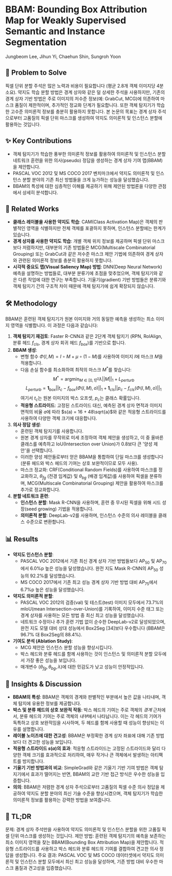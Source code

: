 # BBAM: Bounding Box Attribution Map for Weakly Supervised Semantic and Instance Segmentation

Jungbeom Lee, Jihun Yi, Chaehun Shin, Sungroh Yoon

## 🧩 Problem to Solve

픽셀 단위 분할 주석은 많은 노력과 비용이 필요합니다 (평균 2.8개 객체 이미지당 4분 소요). 약지도 학습 분할 방법은 경계 상자와 같은 덜 상세한 주석을 사용하지만, 기존의 경계 상자 기반 방법은 주로 이미지의 저수준 정보(예: GrabCut, MCG)에 의존하여 마스크 품질이 제한적이며, 추가적인 정교화 단계가 필요합니다. 또한 객체 탐지기가 학습한 고수준 의미론적 정보를 충분히 활용하지 못합니다. 본 논문의 목표는 경계 상자 주석으로부터 고품질의 픽셀 단위 마스크를 생성하여 약지도 의미론적 및 인스턴스 분할에 활용하는 것입니다.

## ✨ Key Contributions

- 객체 탐지기가 학습한 풍부한 의미론적 정보를 활용하여 의미론적 및 인스턴스 분할 네트워크 훈련을 위한 의사(pseudo) 정답을 생성하는 경계 상자 기여 맵(BBAM)을 제안합니다.
- PASCAL VOC 2012 및 MS COCO 2017 벤치마크에서 약지도 의미론적 및 인스턴스 분할 분야의 기존 최신 방법들을 크게 능가하는 성능을 달성했습니다.
- BBAM의 특성에 대한 심층적인 이해를 제공하기 위해 제안된 방법론을 다양한 관점에서 상세히 분석합니다.

## 📎 Related Works

- **클래스 레이블을 사용한 약지도 학습**: CAM(Class Activation Map)은 객체의 판별적인 영역을 식별하지만 전체 객체를 포괄하지 못하며, 인스턴스 분할에는 한계가 있습니다.
- **경계 상자를 사용한 약지도 학습**: 개별 객체 위치 정보를 제공하며 픽셀 단위 마스크보다 저렴하지만, 대부분의 기존 방법들은 MCG(Multiscale Combinatorial Grouping) 또는 GrabCut과 같은 저수준 마스크 제안 기법에 의존하여 경계 상자와 관련된 의미론적 정보를 충분히 활용하지 못합니다.
- **시각적 중요도 맵(Visual Saliency Map) 방법**: DNN(Deep Neural Network) 예측을 설명하는 방법들로, 대부분 분류기에 초점을 맞추었으며, 객체 탐지기와 같은 다른 작업에 대한 연구는 부족합니다. 기울기(gradient) 기반 방법들은 분류기와 객체 탐지기 간의 구조적 차이 때문에 객체 탐지기에 쉽게 확장되지 않습니다.

## 🛠️ Methodology

BBAM은 훈련된 객체 탐지기가 원본 이미지와 거의 동일한 예측을 생성하는 최소 이미지 영역을 식별합니다. 이 과정은 다음과 같습니다:

1. **객체 탐지기 재검토**: Faster R-CNN과 같은 2단계 객체 탐지기 (RPN, RoIAlign, 분류 헤드 $f_{cls}$, 경계 상자 회귀 헤드 $f_{box}$)를 기반으로 합니다.
2. **BBAM 생성**:
    - 변형 함수 $\Phi(I, M) = I \circ M + \mu \circ (1-M)$를 사용하여 이미지 $I$에 마스크 $M$을 적용합니다.
    - 다음 손실 함수를 최소화하여 최적의 마스크 $M^*$를 찾습니다:
        $$M^* = \text{argmin}_{M \in [0,1]^{\Omega}} \lambda ||M||_1 + L_{perturb}$$
        $$L_{perturb} = \mathbf{1}_{box} ||t_c - f_{box}(\Phi(I,M),o)||_1 + \mathbf{1}_{cls} ||p_c - f_{cls}(\Phi(I,M),o)||_1$$
        여기서 $t_c$는 원본 이미지의 박스 오프셋, $p_c$는 클래스 확률입니다.
    - **적응형 스트라이드**: 고정된 스트라이드 대신, 예측된 경계 상자 면적과 이미지 면적의 비율 $a$에 따라 $s(a) = 16 + 48\sqrt{a}$와 같은 적응형 스트라이드를 사용하여 다양한 객체 크기에 대응합니다.
3. **의사 정답 생성**:
    - 훈련된 객체 탐지기를 사용합니다.
    - 원본 경계 상자를 무작위로 미세 조정하여 객체 제안을 생성하고, 이 중 올바른 클래스를 예측하고 IoU(Intersection over Union)가 0.8보다 큰 '양성 제안'을 선택합니다.
    - 이러한 양성 제안들로부터 얻은 BBAM을 통합하여 단일 마스크를 생성합니다 (분류 헤드와 박스 헤드의 기여는 상호 보완적이므로 모두 사용).
    - 마스크 정교화: CRF(Conditional Random Fields)를 사용하여 마스크를 정교화하고, $\theta_{fg}$ (전경 임계값) 및 $\theta_{bg}$ (배경 임계값)를 사용하여 픽셀을 분류하며, MCG(Multiscale Combinatorial Grouping) 제안을 활용하여 마스크를 추가로 정교화합니다.
4. **분할 네트워크 훈련**:
    - **인스턴스 분할**: Mask R-CNN을 사용하며, 훈련 중 무시된 픽셀을 위해 시드 성장(seed growing) 기법을 적용합니다.
    - **의미론적 분할**: DeepLab-v2를 사용하며, 인스턴스 수준의 의사 레이블을 클래스 수준으로 변환합니다.

## 📊 Results

- **약지도 인스턴스 분할**:
  - PASCAL VOC 2012에서 기존 최신 경계 상자 기반 방법들보다 AP$_{50}$ 및 AP$_{70}$에서 6.0%p 높은 성능을 달성했습니다. 완전 지도 Mask R-CNN의 AP$_{50}$ 성능의 92.2%를 달성했습니다.
  - MS COCO 2017에서 기존 최고 성능 경계 상자 기반 방법 대비 AP$_{75}$에서 6.7%p 높은 성능을 달성했습니다.
- **약지도 의미론적 분할**:
  - PASCAL VOC 2012의 검증(val) 및 테스트(test) 이미지 모두에서 73.7%의 mIoU(mean Intersection-over-Union)를 기록하여, 이미지 수준 태그 또는 경계 상자를 사용하는 모든 방법 중 최신 최고 성능을 달성했습니다.
  - 네트워크 수정이나 추가 훈련 기법 없이 순수한 DeepLab-v2로 달성되었으며, 완전 지도 모델 대비 상대 성능에서 Box2Seg [34]보다 우수합니다 (BBAM은 96.7% 대 Box2Seg의 88.4%).
- **기여도 분석 (Ablation Study)**:
  - MCG 제안은 인스턴스 분할 성능을 향상시킵니다.
  - 박스 헤드와 분류 헤드를 함께 사용하는 것이 인스턴스 및 의미론적 분할 모두에서 가장 좋은 성능을 보입니다.
  - 매개변수 ($\theta_{fg}, \theta_{bg}, \lambda$)에 대한 민감도가 낮고 성능이 안정적입니다.

## 🧠 Insights & Discussion

- **BBAM의 특성**: BBAM은 객체의 경계와 판별적인 부분에서 높은 값을 나타내며, 객체 탐지에 유용한 정보를 제공합니다.
- **박스 및 분류 헤드의 상호 보완적 작동**: 박스 헤드의 기여는 주로 객체의 *경계* 근처에서, 분류 헤드의 기여는 주로 객체의 *내부*에서 나타납니다. 이는 각 헤드의 기여가 독특하고 상호 보완적임을 시사하며, 두 헤드를 함께 사용할 때 성능이 향상되는 이유를 설명합니다.
- **레이블 노이즈에 대한 견고성**: BBAM은 부정확한 경계 상자 좌표에 대해 기존 방법보다 더 견고한 성능을 보입니다.
- **적응형 스트라이드 $s(a)$의 효과**: 적응형 스트라이드는 고정된 스트라이드와 달리 다양한 객체 크기를 효과적으로 처리하여, 매우 작거나 큰 객체에서 발생하는 아티팩트를 방지합니다.
- **기울기 기반 방법과의 비교**: SimpleGrad와 같은 기울기 기반 기여 방법은 객체 탐지기에서 효과가 떨어지는 반면, BBAM의 교란 기반 접근 방식은 우수한 성능을 입증합니다.
- **의의**: BBAM은 저렴한 경계 상자 주석으로부터 고품질의 픽셀 수준 의사 정답을 제공하여 약지도 분할 분야의 최신 기술 수준을 향상시켰으며, 객체 탐지기가 학습한 의미론적 정보를 활용하는 강력한 방법을 보여줍니다.

## 📌 TL;DR

문제: 경계 상자 주석만을 사용하여 약지도 의미론적 및 인스턴스 분할을 위한 고품질 픽셀 단위 마스크를 생성하는 것입니다.
제안 방법: 훈련된 객체 탐지기의 예측을 보존하는 최소 이미지 영역을 찾는 BBAM(Bounding Box Attribution Map)을 제안합니다. 적응형 스트라이드를 사용하고 박스 헤드와 분류 헤드의 기여를 결합하여 견고한 의사 정답을 생성합니다.
주요 결과: PASCAL VOC 및 MS COCO 데이터셋에서 약지도 의미론적 및 인스턴스 분할 모두에서 최신 최고 성능을 달성하며, 기존 방법 대비 우수한 마스크 품질과 견고성을 입증했습니다.
